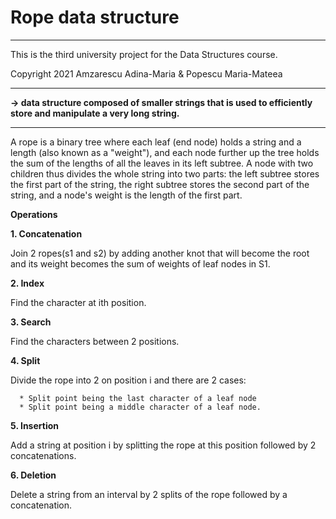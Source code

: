 # Rope data structure
_______________________________________________________________________________________________________________________
This is the third university project for the Data Structures course.

Copyright 2021 Amzarescu Adina-Maria & Popescu Maria-Mateea
_______________________________________________________________________________________________________________________
__-> data structure composed of smaller strings that is used to efficiently store and manipulate a very long string.__
_______________________________________________________________________________________________________________________

  A rope is a binary tree where each leaf (end node) holds a string and a length (also known as a "weight"), and each
node further up the tree holds the sum of the lengths of all the leaves in its left subtree. A node with two children
thus divides the whole string into two parts: the left subtree stores the first part of the string, the right subtree
stores the second part of the string, and a node's weight is the length of the first part.

__Operations__

  __1. Concatenation__
  
   Join 2 ropes(s1 and s2) by adding another knot that
will become the root and its weight becomes the sum of weights of leaf
nodes in S1.

__2. Index__

  Find the character at ith position.
  
__3. Search__

  Find the characters between 2 positions.

__4. Split__

  Divide the rope into 2 on position i and there are 2 cases:
  
      * Split point being the last character of a leaf node
      * Split point being a middle character of a leaf node.

__5. Insertion__

  Add a string at position i by splitting the rope at this
position followed by 2 concatenations.

__6. Deletion__

  Delete a string from an interval by 2 splits of the rope
followed by a concatenation.
